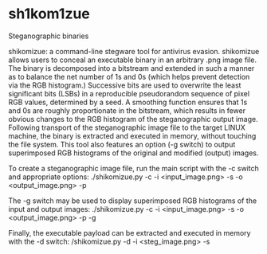 # sh1kom1zue
Steganographic binaries

shikomizue: a command-line stegware tool for antivirus evasion. shikomizue allows users to conceal an executable binary in an arbitrary .png image file. The binary is decomposed into a bitstream and extended in such a manner as to balance the net number of 1s and 0s (which helps prevent detection via the RGB histogram.) Successive bits are used to overwrite the least significant bits (LSBs) in a reproducible pseudorandom sequence of pixel RGB values, determined by a seed. A smoothing function ensures that 1s and 0s are roughly proportionate in the bitstream, which results in fewer obvious changes to the RGB histogram of the steganographic output image. Following transport of the steganographic image file to the target LINUX machine, the binary is extracted and executed in memory, without touching the file system. This tool also features an option (-g switch) to output superimposed RGB histograms of the original and modified (output) images.

To create a steganographic image file, run the main script with the -c switch and appropriate options:
./shikomizue.py -c -i <input_image.png> -s <random seed> -o <output_image.png> -p <executable payload>
  
The -g switch may be used to display superimposed RGB histograms of the input and output images:
./shikomizue.py -c -i <input_image.png> -s <random seed> -o <output_image.png> -p <executable payload> -g
  
Finally, the executable payload can be extracted and executed in memory with the -d switch:
/shikomizue.py -d -i <steg_image.png> -s <random seed>
